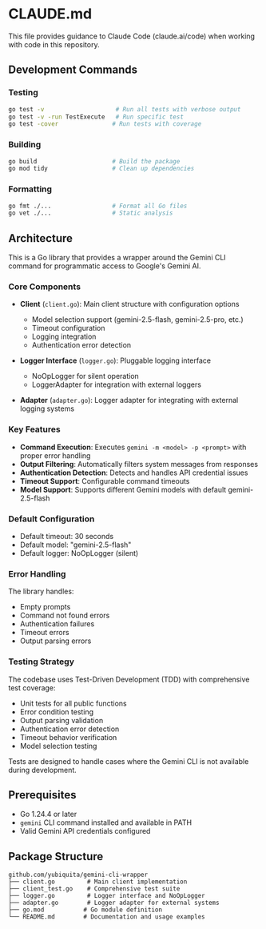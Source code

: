 # CLAUDE.md

This file provides guidance to Claude Code (claude.ai/code) when working with code in this repository.

## Development Commands

### Testing
```bash
go test -v                    # Run all tests with verbose output
go test -v -run TestExecute   # Run specific test
go test -cover               # Run tests with coverage
```

### Building
```bash
go build                     # Build the package
go mod tidy                  # Clean up dependencies
```

### Formatting
```bash
go fmt ./...                 # Format all Go files
go vet ./...                 # Static analysis
```

## Architecture

This is a Go library that provides a wrapper around the Gemini CLI command for programmatic access to Google's Gemini AI.

### Core Components

- **Client** (`client.go`): Main client structure with configuration options
  - Model selection support (gemini-2.5-flash, gemini-2.5-pro, etc.)
  - Timeout configuration
  - Logging integration
  - Authentication error detection

- **Logger Interface** (`logger.go`): Pluggable logging interface
  - NoOpLogger for silent operation
  - LoggerAdapter for integration with external loggers

- **Adapter** (`adapter.go`): Logger adapter for integrating with external logging systems

### Key Features

- **Command Execution**: Executes `gemini -m <model> -p <prompt>` with proper error handling
- **Output Filtering**: Automatically filters system messages from responses
- **Authentication Detection**: Detects and handles API credential issues
- **Timeout Support**: Configurable command timeouts
- **Model Support**: Supports different Gemini models with default gemini-2.5-flash

### Default Configuration

- Default timeout: 30 seconds
- Default model: "gemini-2.5-flash"
- Default logger: NoOpLogger (silent)

### Error Handling

The library handles:
- Empty prompts
- Command not found errors
- Authentication failures
- Timeout errors
- Output parsing errors

### Testing Strategy

The codebase uses Test-Driven Development (TDD) with comprehensive test coverage:

- Unit tests for all public functions
- Error condition testing
- Output parsing validation
- Authentication error detection
- Timeout behavior verification
- Model selection testing

Tests are designed to handle cases where the Gemini CLI is not available during development.

## Prerequisites

- Go 1.24.4 or later
- `gemini` CLI command installed and available in PATH
- Valid Gemini API credentials configured

## Package Structure

```
github.com/yubiquita/gemini-cli-wrapper
├── client.go         # Main client implementation
├── client_test.go    # Comprehensive test suite
├── logger.go         # Logger interface and NoOpLogger
├── adapter.go        # Logger adapter for external systems
├── go.mod           # Go module definition
└── README.md        # Documentation and usage examples
```